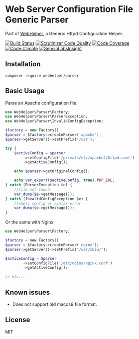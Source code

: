 # Web Server Configuration File Generic Parser
Part of [WebHelper](http://github.com/JamesRezo/WebHelper), a Generic Httpd Configuration Helper.

[![Build Status](https://travis-ci.org/JamesRezo/webhelper-parser.svg?branch=master)](https://travis-ci.org/JamesRezo/webhelper-parser)
[![Scrutinizer Code Quality](https://scrutinizer-ci.com/g/JamesRezo/webhelper-parser/badges/quality-score.png?b=master)](https://scrutinizer-ci.com/g/JamesRezo/webhelper-parser/?branch=master)
[![Code Coverage](https://scrutinizer-ci.com/g/JamesRezo/webhelper-parser/badges/coverage.png?b=master)](https://scrutinizer-ci.com/g/JamesRezo/webhelper-parser/?branch=master)
[![Code Climate](https://codeclimate.com/github/JamesRezo/webhelper-parser/badges/gpa.svg)](https://codeclimate.com/github/JamesRezo/webhelper-parser)
[![SensioLabsInsight](https://insight.sensiolabs.com/projects/2ef11e52-9098-4c72-a0c2-c83996e9bf62/mini.png)](https://insight.sensiolabs.com/projects/2ef11e52-9098-4c72-a0c2-c83996e9bf62)

## Installation

```composer require webhelper/parser```

## Basic Usage

Parse an Apache configuration file:
```php
use WebHelper\Parser\Factory;
use WebHelper\Parser\ParserException;
use WebHelper\Parser\InvalidConfigException;

$factory = new Factory()
$parser = $factory->createParser('apache');
$parser->getServer()->setPrefix('/usr');

try {
    $activeConfig = $parser
        ->setConfigFile('/private/etc/apache2/httpd.conf')
        ->getActiveConfig();

    echo $parser->getOriginalConfig();

    echo var_export($activeConfig, true).PHP_EOL;
} catch (ParserException $e) {
    //file not found
    var_dump($e->getMessage());
} catch (InvalidConfigException $e) {
    //empty config or syntax error
    var_dump($e->getMessage());
}
```

Or the same with Nginx
```php
use WebHelper\Parser\Factory;

$factory = new Factory()
$parser = $factory->createParser('nginx');
$parser->getServer()->setPrefix('/usr/sbin/');

$activeConfig = $parser
        ->setConfigFile('/etc/nginx/nginx.conf')
        ->getActiveConfig();

// etc...
```

## Known issues

- Does not support old macos9 file format.

## License

MIT
